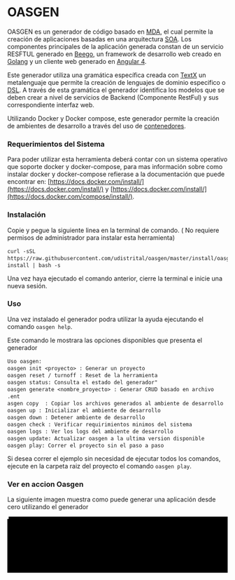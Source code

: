 # OASGEN
OASGEN es un generador de código basado en [MDA](https://en.wikipedia.org/wiki/Model-driven_architecture), el cual permite la creación de aplicaciones basadas en una arquitectura [SOA](https://en.wikipedia.org/wiki/Service-oriented_architecture).
Los componentes principales de la aplicación generada constan de un servicio RESFTUL generado en [Beego](https://beego.me/),
un framework de desarrollo web creado en [Golang](https://golang.org/) y un cliente web generado en [Angular 4](https://angular.io/).

Este generador utiliza una gramática específica creada con [TextX](www.igordejanovic.net/textX/) un metalenguaje que permite la creación de
lenguajes de dominio especifico o [DSL](https://en.wikipedia.org/wiki/Domain-specific_language). A través de esta gramática el generador
identifica los modelos que se deben crear a nivel de servicios de Backend (Componente RestFul) y sus correspondiente interfaz web.

Utilizando Docker y Docker compose, este generador permite la creación de ambientes de desarrollo a través del uso de [contenedores](https://aws.amazon.com/what-are-containers/
).  


### Requerimientos del Sistema
Para poder utilizar esta herramienta deberá contar con un sistema operativo que soporte docker y docker-compose,
para mas información sobre como instalar docker y docker-compose refierase a la documentación que puede encontrar en:
[https://docs.docker.com/install/](https://docs.docker.com/install/) y [https://docs.docker.com/install/](https://docs.docker.com/compose/install/).


### Instalación

Copie y pegue la siguiente linea en la terminal de comando. ( No requiere permisos de administrador para instalar esta herramienta)

```
curl -sSL https://raw.githubusercontent.com/udistrital/oasgen/master/install/oasgen-install | bash -s
```

Una vez haya ejecutado el comando anterior, cierre la terminal e inicie una nueva sesión.

### Uso

Una vez instalado el generador podra utilizar la ayuda ejecutando el comando `oasgen help`.

Este comando le mostrara las opciones disponibles que presenta el generador

```
Uso oasgen:
oasgen init <proyecto> : Generar un proyecto
oasgen reset / turnoff : Reset de la herramienta
oasgen status: Consulta el estado del generador"
oasgen generate <nombre_proyecto> : Generar CRUD basado en archivo .ent
asgen copy  : Copiar los archivos generados al ambiente de desarrollo
oasgen up : Inicializar el ambiente de desarrollo
oasgen down : Detener ambiente de desarrollo
oasgen check : Verificar requirimientos minimos del sistema
oasgen logs : Ver los logs del ambiente de desarrollo
oasgen update: Actualizar oasgen a la ultima version disponible
oasgen play: Correr el proyecto sin el paso a paso
```

Si desea correr el ejemplo sin necesidad de ejecutar todos los comandos, ejecute en la carpeta raiz
del proyecto el comando `oasgen play`.


### Ver en accion Oasgen

La siguiente imagen muestra como puede generar una aplicación desde cero utilizando el generador

![](https://raw.githubusercontent.com/udistrital/oasgen/master/help/output.gif)
